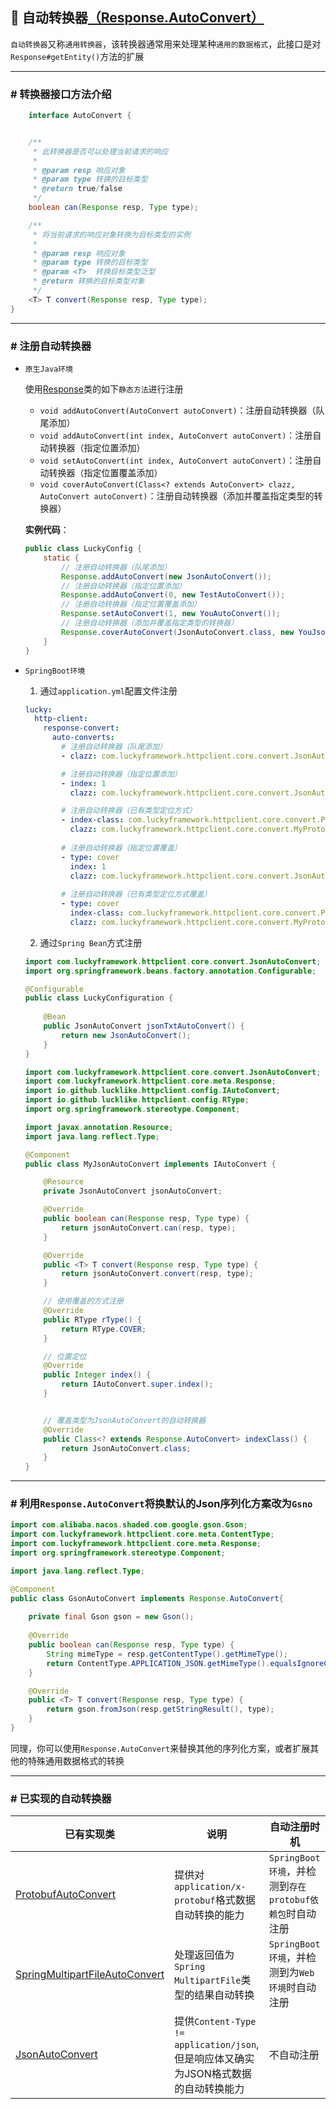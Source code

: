 ## 🐰 自动转换器[（Response.AutoConvert）](../../../src/main/java/com/luckyframework/httpclient/core/meta/Response.java)

`自动转换器`又称`通用转换器`，该转换器通常用来处理某种`通用的数据格式`，此接口是对`Response#getEntity()`方法的扩展

---

### # 转换器接口方法介绍

```java
    interface AutoConvert {


    /**
     * 此转换器是否可以处理当前请求的响应
     *
     * @param resp 响应对象
     * @param type 转换的目标类型
     * @return true/false
     */
    boolean can(Response resp, Type type);

    /**
     * 将当前请求的响应对象转换为目标类型的实例
     *
     * @param resp 响应对象
     * @param type 转换的目标类型
     * @param <T>  转换目标类型泛型
     * @return 转换的目标类型对象
     */
    <T> T convert(Response resp, Type type);
}
```

---

### # 注册自动转换器

- `原生Java环境`

    使用[Response](../../../src/main/java/com/luckyframework/httpclient/core/meta/Response.java)类的如下`静态方法`进行注册
    
    - `void addAutoConvert(AutoConvert autoConvert)`：注册自动转换器（队尾添加）
    - `void addAutoConvert(int index, AutoConvert autoConvert)`：注册自动转换器（指定位置添加）
    - `void setAutoConvert(int index, AutoConvert autoConvert)`：注册自动转换器（指定位置覆盖添加）
    - `void coverAutoConvert(Class<? extends AutoConvert> clazz, AutoConvert autoConvert)`：注册自动转换器（添加并覆盖指定类型的转换器）  

    **实例代码**：
    ```java
    public class LuckyConfig {
        static {
            // 注册自动转换器（队尾添加）
            Response.addAutoConvert(new JsonAutoConvert());
            // 注册自动转换器（指定位置添加）
            Response.addAutoConvert(0, new TestAutoConvert());
            // 注册自动转换器（指定位置覆盖添加）
            Response.setAutoConvert(1, new YouAutoConvert());
            // 注册自动转换器（添加并覆盖指定类型的转换器）
            Response.coverAutoConvert(JsonAutoConvert.class, new YouJsonAutoConvert());
        } 
    } 
    ```


- `SpringBoot环境`
    1. 通过`application.yml`配置文件注册
    ```yaml
    lucky:
      http-client:
        response-convert:
          auto-converts:
            # 注册自动转换器（队尾添加）
            - clazz: com.luckyframework.httpclient.core.convert.JsonAutoConvert
    
            # 注册自动转换器（指定位置添加）
            - index: 1
              clazz: com.luckyframework.httpclient.core.convert.JsonAutoConvert
    
            # 注册自动转换器（已有类型定位方式）
            - index-class: com.luckyframework.httpclient.core.convert.ProtobufAutoConvert
              clazz: com.luckyframework.httpclient.core.convert.MyProtobufAutoConvert
              
            # 注册自动转换器（指定位置覆盖）  
            - type: cover
              index: 1
              clazz: com.luckyframework.httpclient.core.convert.JsonAutoConvert
            
            # 注册自动转换器（已有类型定位方式覆盖）
            - type: cover  
              index-class: com.luckyframework.httpclient.core.convert.ProtobufAutoConvert
              clazz: com.luckyframework.httpclient.core.convert.MyProtobufAutoConvert
    ```
    2. 通过`Spring Bean`方式注册

    ```java
    import com.luckyframework.httpclient.core.convert.JsonAutoConvert;
    import org.springframework.beans.factory.annotation.Configurable;
  
    @Configurable
    public class LuckyConfiguration {
        
        @Bean
        public JsonAutoConvert jsonTxtAutoConvert() {
            return new JsonAutoConvert();
        }
    }
    ```
  
    ```java
    import com.luckyframework.httpclient.core.convert.JsonAutoConvert;
    import com.luckyframework.httpclient.core.meta.Response;
    import io.github.lucklike.httpclient.config.IAutoConvert;
    import io.github.lucklike.httpclient.config.RType;
    import org.springframework.stereotype.Component;
    
    import javax.annotation.Resource;
    import java.lang.reflect.Type;
  
    @Component
    public class MyJsonAutoConvert implements IAutoConvert {
    
        @Resource
        private JsonAutoConvert jsonAutoConvert;
    
        @Override
        public boolean can(Response resp, Type type) {
            return jsonAutoConvert.can(resp, type);
        }
    
        @Override
        public <T> T convert(Response resp, Type type) {
            return jsonAutoConvert.convert(resp, type);
        }
    
        // 使用覆盖的方式注册
        @Override
        public RType rType() {
            return RType.COVER;
        }
  
        // 位置定位
        @Override
        public Integer index() {
            return IAutoConvert.super.index();
        }

    
        // 覆盖类型为JsonAutoConvert的自动转换器
        @Override
        public Class<? extends Response.AutoConvert> indexClass() {
            return JsonAutoConvert.class;
        }
    }
    ```
    

---

### # 利用`Response.AutoConvert`将换默认的Json序列化方案改为`Gsno`

```java
import com.alibaba.nacos.shaded.com.google.gson.Gson;
import com.luckyframework.httpclient.core.meta.ContentType;
import com.luckyframework.httpclient.core.meta.Response;
import org.springframework.stereotype.Component;

import java.lang.reflect.Type;

@Component
public class GsonAutoConvert implements Response.AutoConvert{
    
    private final Gson gson = new Gson();
    
    @Override
    public boolean can(Response resp, Type type) {
        String mimeType = resp.getContentType().getMimeType();
        return ContentType.APPLICATION_JSON.getMimeType().equalsIgnoreCase(mimeType);
    }

    @Override
    public <T> T convert(Response resp, Type type) {
        return gson.fromJson(resp.getStringResult(), type);
    }
}
```
同理，你可以使用`Response.AutoConvert`来替换其他的序列化方案，或者扩展其他的特殊通用数据格式的转换

---

### # 已实现的自动转换器

| 已有实现类                                                                                                                                   | 说明                                                            | 自动注册时机                                  |
|-----------------------------------------------------------------------------------------------------------------------------------------|---------------------------------------------------------------|-----------------------------------------|
| [ProtobufAutoConvert](../../../src/main/java/com/luckyframework/httpclient/core/convert/ProtobufAutoConvert.java)                       | 提供对`application/x-protobuf`格式数据自动转换的能力                        | `SpringBoot环境`，并检测到`存在protobuf依赖包`时自动注册 |
| [SpringMultipartFileAutoConvert](../../../src/main/java/com/luckyframework/httpclient/core/convert/SpringMultipartFileAutoConvert.java) | 处理返回值为`Spring MultipartFile`类型的结果自动转换                         | `SpringBoot环境`，并检测到为`Web环境`时自动注册        |
| [JsonAutoConvert](../../../src/main/java/com/luckyframework/httpclient/core/convert/JsonAutoConvert.java)                               | 提供`Content-Type != application/json`,但是响应体又确实为JSON格式数据的自动转换能力 | 不自动注册                                   |


